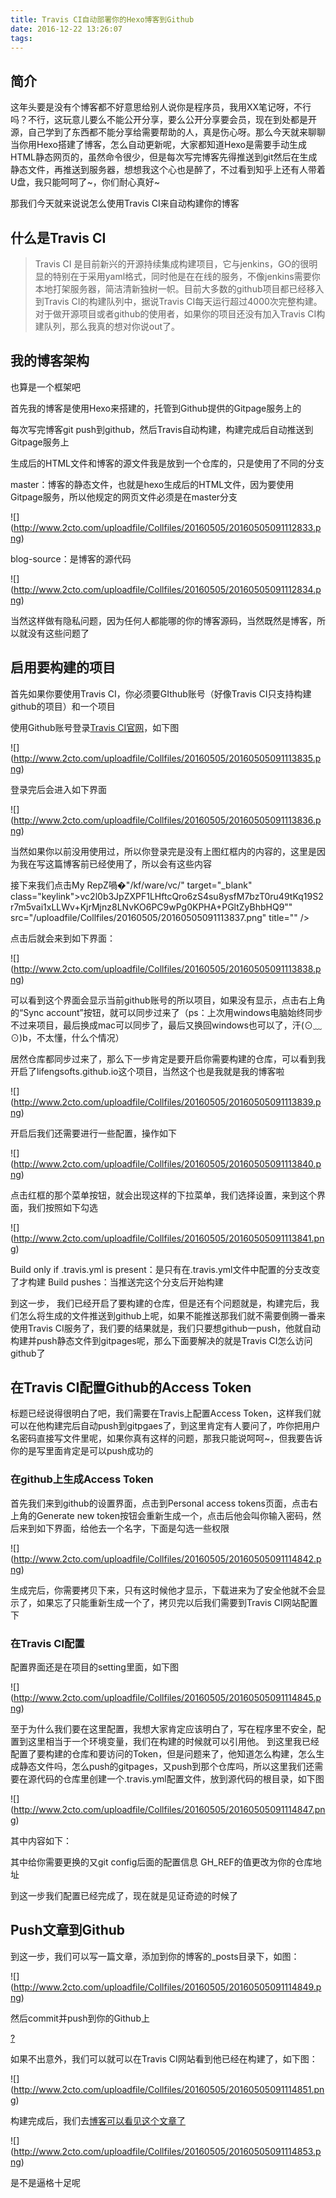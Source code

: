 ```yaml
---
title: Travis CI自动部署你的Hexo博客到Github
date: 2016-12-22 13:26:07
tags:
---
```


## 简介

这年头要是没有个博客都不好意思给别人说你是程序员，我用XX笔记呀，不行吗？不行，这玩意儿要么不能公开分享，要么公开分享要会员，现在到处都是开源，自己学到了东西都不能分享给需要帮助的人，真是伤心呀。那么今天就来聊聊当你用Hexo搭建了博客，怎么自动更新呢，大家都知道Hexo是需要手动生成HTML静态网页的，虽然命令很少，但是每次写完博客先得推送到git然后在生成静态文件，再推送到服务器，想想我这个心也是醉了，不过看到知乎上还有人带着U盘，我只能呵呵了~，你们耐心真好~

那我们今天就来说说怎么使用Travis CI来自动构建你的博客

## 什么是Travis CI

> Travis CI 是目前新兴的开源持续集成构建项目，它与jenkins，GO的很明显的特别在于采用yaml格式，同时他是在在线的服务，不像jenkins需要你本地打架服务器，简洁清新独树一帜。目前大多数的github项目都已经移入到Travis CI的构建队列中，据说Travis CI每天运行超过4000次完整构建。对于做开源项目或者github的使用者，如果你的项目还没有加入Travis CI构建队列，那么我真的想对你说out了。

## 我的博客架构

也算是一个框架吧

首先我的博客是使用Hexo来搭建的，托管到Github提供的Gitpage服务上的

每次写完博客git push到github，然后Travis自动构建，构建完成后自动推送到Gitpage服务上

生成后的HTML文件和博客的源文件我是放到一个仓库的，只是使用了不同的分支

master：博客的静态文件，也就是hexo生成后的HTML文件，因为要使用Gitpage服务，所以他规定的网页文件必须是在master分支

![\](http://www.2cto.com/uploadfile/Collfiles/20160505/20160505091112833.png)

blog-source：是博客的源代码

![\](http://www.2cto.com/uploadfile/Collfiles/20160505/20160505091112834.png)

当然这样做有隐私问题，因为任何人都能哪的你的博客源码，当然既然是博客，所以就没有这些问题了

## 启用要构建的项目

首先如果你要使用Travis CI，你必须要GIthub账号（好像Travis CI只支持构建github的项目）和一个项目

使用Github账号登录[Travis CI官网](https://travis-ci.org/)，如下图

![\](http://www.2cto.com/uploadfile/Collfiles/20160505/20160505091113835.png)

登录完后会进入如下界面

![\](http://www.2cto.com/uploadfile/Collfiles/20160505/20160505091113836.png)

当然如果你以前没用使用过，所以你登录完是没有上图红框内的内容的，这里是因为我在写这篇博客前已经使用了，所以会有这些内容

接下来我们点击My RepZ喎�"/kf/ware/vc/" target="_blank" class="keylink">vc2l0b3JpZXPF1LHftcQro6zS4su8ysfM7bzT0ru49tKq19S2r7m5vai1xLLWv+KjrMjnz8LNvKO6PC9wPg0KPHA+PGltZyBhbHQ9"" src="/uploadfile/Collfiles/20160505/20160505091113837.png" title="\" />

点击后就会来到如下界面：

![\](http://www.2cto.com/uploadfile/Collfiles/20160505/20160505091113838.png)

可以看到这个界面会显示当前github账号的所以项目，如果没有显示，点击右上角的“Sync account”按钮，就可以同步过来了（ps：上次用windows电脑始终同步不过来项目，最后换成mac可以同步了，最后又换回windows也可以了，汗(⊙﹏⊙)b，不太懂，什么个情况）

居然仓库都同步过来了，那么下一步肯定是要开启你需要构建的仓库，可以看到我开启了lifengsofts.github.io这个项目，当然这个也是我就是我的博客啦

![\](http://www.2cto.com/uploadfile/Collfiles/20160505/20160505091113839.png)

开启后我们还需要进行一些配置，操作如下

![\](http://www.2cto.com/uploadfile/Collfiles/20160505/20160505091113840.png)

点击红框的那个菜单按钮，就会出现这样的下拉菜单，我们选择设置，来到这个界面，我们按照如下勾选

![\](http://www.2cto.com/uploadfile/Collfiles/20160505/20160505091113841.png)

Build only if .travis.yml is present：是只有在.travis.yml文件中配置的分支改变了才构建
Build pushes：当推送完这个分支后开始构建

到这一步， 我们已经开启了要构建的仓库，但是还有个问题就是，构建完后，我们怎么将生成的文件推送到github上呢，如果不能推送那我们就不需要倒腾一番来使用Travis CI服务了，我们要的结果就是，我们只要想github一push，他就自动构建并push静态文件到gitpages呢，那么下面要解决的就是Travis CI怎么访问github了

## 在Travis CI配置Github的Access Token

标题已经说得很明白了吧，我们需要在Travis上配置Access Token，这样我们就可以在他构建完后自动push到gitpgaes了，到这里肯定有人要问了，咋你把用户名密码直接写文件里呢，如果你真有这样的问题，那我只能说呵呵~，但我要告诉你的是写里面肯定是可以push成功的

### 在github上生成Access Token

首先我们来到github的设置界面，点击到Personal access tokens页面，点击右上角的Generate new token按钮会重新生成一个，点击后他会叫你输入密码，然后来到如下界面，给他去一个名字，下面是勾选一些权限

![\](http://www.2cto.com/uploadfile/Collfiles/20160505/20160505091114842.png)

生成完后，你需要拷贝下来，只有这时候他才显示，下载进来为了安全他就不会显示了，如果忘了只能重新生成一个了，拷贝完以后我们需要到Travis CI网站配置下

### 在Travis CI配置

配置界面还是在项目的setting里面，如下图

![\](http://www.2cto.com/uploadfile/Collfiles/20160505/20160505091114845.png)

至于为什么我们要在这里配置，我想大家肯定应该明白了，写在程序里不安全，配置到这里相当于一个环境变量，我们在构建的时候就可以引用他。
到这里我已经配置了要构建的仓库和要访问的Token，但是问题来了，他知道怎么构建，怎么生成静态文件吗，怎么push的gitpages，又push到那个仓库吗，所以这里我们还需要在源代码的仓库里创建一个.travis.yml配置文件，放到源代码的根目录，如下图

![\](http://www.2cto.com/uploadfile/Collfiles/20160505/20160505091114847.png)

其中内容如下：

[](http://www.2cto.com/kf/201605/505702.html#)

其中给你需要更换的又git config后面的配置信息
GH_REF的值更改为你的仓库地址

到这一步我们配置已经完成了，现在就是见证奇迹的时候了

## Push文章到Github

到这一步，我们可以写一篇文章，添加到你的博客的_posts目录下，如图：

![\](http://www.2cto.com/uploadfile/Collfiles/20160505/20160505091114849.png)

然后commit并push到你的Github上

[?](http://www.2cto.com/kf/201605/505702.html#)

如果不出意外，我们可以就可以在Travis CI网站看到他已经在构建了，如下图：

![\](http://www.2cto.com/uploadfile/Collfiles/20160505/20160505091114851.png)

构建完成后，我们去[博客可以看见这个文章了](http://i.woblog.cn/2016/05/04/hello-travis-ci/)

![\](http://www.2cto.com/uploadfile/Collfiles/20160505/20160505091114853.png)

是不是逼格十足呢